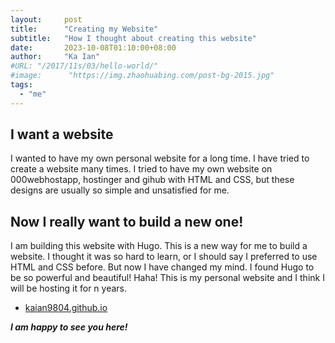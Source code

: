 ```yaml
---
layout:     post 
title:      "Creating my Website"
subtitle:   "How I thought about creating this website"
date:       2023-10-08T01:10:00+08:00
author:     "Ka Ian"
#URL: "/2017/11s/03/hello-world/"
#image:      "https://img.zhaohuabing.com/post-bg-2015.jpg"
tags:
  - "me"
---
```


## I want a website

I wanted to have my own personal website for a long time. I have tried to create a website many times. I tried to have my own website on 000webhostapp, hostinger and gihub with HTML and CSS, but these designs are usually so simple and unsatisfied for me.

## Now I really want to build a new one!

I am building this website with Hugo. This is a new way for me to build a website. I thought it was so hard to learn, or I should say I preferred to use HTML and CSS before. But now I have changed my mind. I found Hugo to be so powerful and beautiful! Haha! This is my personal website and I think I will be hosting it for n years.

* [kaian9804.github.io](https://kaian9804.github.io/)

**_I am happy to see you here!_**